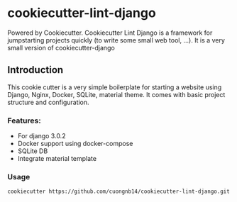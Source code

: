 # cookiecutter-lint-django

Powered by Cookiecutter. Cookiecutter Lint Django is a framework for jumpstarting projects quickly (to write some small web tool, ...). It is a very small version of cookiecutter-django

## Introduction
This cookie cutter is a very simple boilerplate for starting a website using Django, Nginx, Docker, SQLite, material theme. It comes with basic project structure and configuration.

### Features:

- For django 3.0.2
- Docker support using docker-compose
- SQLite DB
- Integrate material template

### Usage

`cookiecutter https://github.com/cuongnb14/cookiecutter-lint-django.git`

